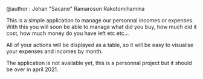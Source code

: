 @author : Johan "Sacane" Ramaroson Rakotomihamina

This is a simple application to manage our personnal incomes or expenses. 
With this you will soon be able to manage what did you buy, how much did it cost, how much money do you have left etc etc...

All of your actions will be displayed as a table, so it will be easy to visualise your expenses and incomes by month.

The application is not available yet, this is a personnal project but it should be over in april 2021. 
